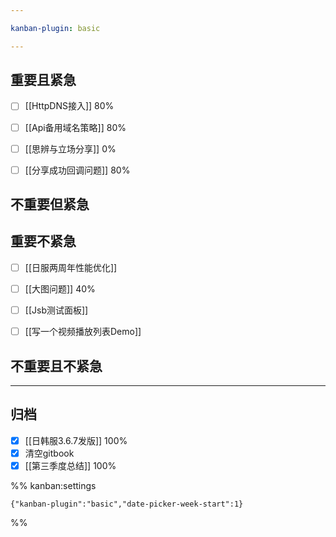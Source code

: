 ```yaml
---

kanban-plugin: basic

---
```


## 重要且紧急

- [ ] [[HttpDNS接入]] 80%
- [ ] [[Api备用域名策略]] 80%
- [ ] [[思辨与立场分享]] 0%
- [ ] [[分享成功回调问题]] 80%


## 不重要但紧急



## 重要不紧急

- [ ] [[日服两周年性能优化]]
- [ ] [[大图问题]] 40%
- [ ] [[Jsb测试面板]]
- [ ] [[写一个视频播放列表Demo]]


## 不重要且不紧急



***

## 归档

- [x] [[日韩服3.6.7发版]] 100%
- [x] 清空gitbook
- [x] [[第三季度总结]] 100%

%% kanban:settings
```
{"kanban-plugin":"basic","date-picker-week-start":1}
```
%%